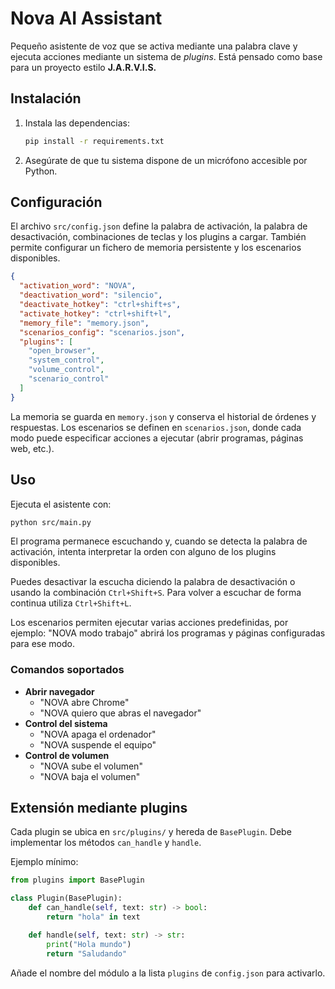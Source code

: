 # Nova AI Assistant

Pequeño asistente de voz que se activa mediante una palabra clave y ejecuta
acciones mediante un sistema de _plugins_. Está pensado como base para un
proyecto estilo **J.A.R.V.I.S.**

## Instalación

1. Instala las dependencias:
   ```bash
   pip install -r requirements.txt
   ```
2. Asegúrate de que tu sistema dispone de un micrófono accesible por Python.

## Configuración

El archivo `src/config.json` define la palabra de activación, la palabra de
desactivación, combinaciones de teclas y los plugins a cargar. También permite
configurar un fichero de memoria persistente y los escenarios disponibles.

```json
{
  "activation_word": "NOVA",
  "deactivation_word": "silencio",
  "deactivate_hotkey": "ctrl+shift+s",
  "activate_hotkey": "ctrl+shift+l",
  "memory_file": "memory.json",
  "scenarios_config": "scenarios.json",
  "plugins": [
    "open_browser",
    "system_control",
    "volume_control",
    "scenario_control"
  ]
}
```

La memoria se guarda en `memory.json` y conserva el historial de órdenes y
respuestas. Los escenarios se definen en `scenarios.json`, donde cada modo puede
especificar acciones a ejecutar (abrir programas, páginas web, etc.).

## Uso

Ejecuta el asistente con:

```bash
python src/main.py
```

El programa permanece escuchando y, cuando se detecta la palabra de activación,
intenta interpretar la orden con alguno de los plugins disponibles.

Puedes desactivar la escucha diciendo la palabra de desactivación o usando la
combinación `Ctrl+Shift+S`. Para volver a escuchar de forma continua utiliza
`Ctrl+Shift+L`.

Los escenarios permiten ejecutar varias acciones predefinidas, por ejemplo:
"NOVA modo trabajo" abrirá los programas y páginas configuradas para ese modo.

### Comandos soportados

- **Abrir navegador**
  - "NOVA abre Chrome"
  - "NOVA quiero que abras el navegador"
- **Control del sistema**
  - "NOVA apaga el ordenador"
  - "NOVA suspende el equipo"
- **Control de volumen**
  - "NOVA sube el volumen"
  - "NOVA baja el volumen"

## Extensión mediante plugins

Cada plugin se ubica en `src/plugins/` y hereda de `BasePlugin`. Debe implementar
los métodos `can_handle` y `handle`.

Ejemplo mínimo:

```python
from plugins import BasePlugin

class Plugin(BasePlugin):
    def can_handle(self, text: str) -> bool:
        return "hola" in text

    def handle(self, text: str) -> str:
        print("Hola mundo")
        return "Saludando"
```

Añade el nombre del módulo a la lista `plugins` de `config.json` para activarlo.
